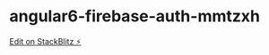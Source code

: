 # angular6-firebase-auth-mmtzxh

[Edit on StackBlitz ⚡️](https://stackblitz.com/edit/angular6-firebase-auth-mmtzxh)